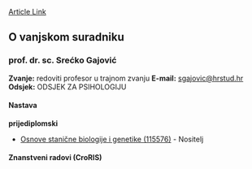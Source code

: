 [Article Link](https://www.fhs.hr/djelatnik/srecko.gajovic)

## O vanjskom suradniku
###  prof. dr. sc. Srećko Gajović 
**Zvanje:**
redoviti profesor u trajnom zvanju 
**E-mail:**
[sgajovic@hrstud.hr](javascript:startMail\('tfwnibpvu@fehg.qeu'\);)
**Odsjek:**
ODSJEK ZA PSIHOLOGIJU 
#### Nastava
**prijediplomski**
  * [Osnove stanične biologije i genetike (115576)](https://www.fhs.hr/predmet/osbg) - Nositelj


#### Znanstveni radovi (CroRIS)
